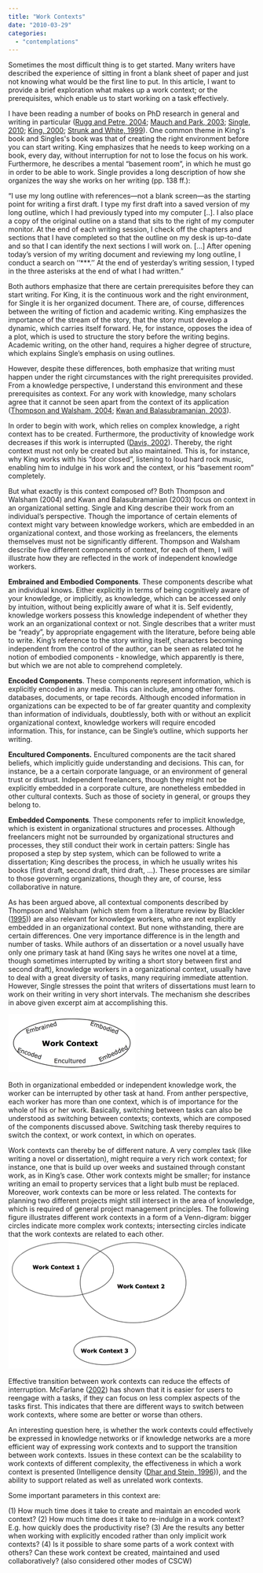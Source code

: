 ```yaml
---
title: "Work Contexts"
date: "2010-03-29"
categories: 
  - "contemplations"
---
```


Sometimes the most difficult thing is to get started. Many writers have described the experience of sitting in front a blank sheet of paper and just not knowing what would be the first line to put. In this article, I want to provide a brief exploration what makes up a work context; or the prerequisites, which enable us to start working on a task effectively.

I have been reading a number of books on PhD research in general and writing in particular ([Rugg and Petre, 2004](http://www.citeulike.org/user/mxro/article/201585); [Mauch and Park, 2003](http://www.citeulike.org/user/mxro/article/6920658); [Single, 2010](http://www.citeulike.org/user/mxro/article/6919285); [King, 2000](http://www.citeulike.org/user/mxro/article/6921099); [Strunk and White, 1999](http://www.citeulike.org/user/mxro/article/231011)). One common theme in King's book and Singles's book was that of creating the right environment before you can start writing. King emphasizes that he needs to keep working on a book, every day, without interruption for not to lose the focus on his work. Furthermore, he describes a mental “basement room”, in which he must go in order to be able to work. Single provides a long description of how she organizes the way she works on her writing (pp. 138 ff.):

“I use my long outline with references—not a blank screen—as the starting point for writing a first draft. I type my first draft into a saved version of my long outline, which I had previously typed into my computer \[..\]. I also place a copy of the original outline on a stand that sits to the right of my computer monitor. At the end of each writing session, I check off the chapters and sections that I have completed so that the outline on my desk is up-to-date and so that I can identify the next sections I will work on. \[...\] After opening today’s version of my writing document and reviewing my long outline, I conduct a search on ‘‘\*\*\*.’’ At the end of yesterday’s writing session, I typed in the three asterisks at the end of what I had written.”

Both authors emphasize that there are certain prerequisites before they can start writing. For King, it is the continuous work and the right environment, for Single it is her organized document. There are, of course, differences between the writing of fiction and academic writing. King emphasizes the importance of the stream of the story, that the story must develop a dynamic, which carries itself forward. He, for instance, opposes the idea of a plot, which is used to structure the story before the writing begins. Academic writing, on the other hand, requires a higher degree of structure, which explains Single’s emphasis on using outlines.

However, despite these differences, both emphasize that writing must happen under the right circumstances with the right prerequisites provided. From a knowledge perspective, I understand this environment and these prerequisites as context. For any work with knowledge, many scholars agree that it cannot be seen apart from the context of its application ([Thompson and Walsham, 2004](http://www.citeulike.org/user/mxro/article/4116); [Kwan and Balasubramanian, 2003](http://www.citeulike.org/user/mxro/article/973799)).

In order to begin with work, which relies on complex knowledge, a right context has to be created. Furthermore, the productivity of knowledge work decreases if this work is interrupted ([Davis, 2002](http://www.citeulike.org/user/mxro/article/531007)). Thereby, the right context must not only be created but also maintained. This is, for instance, why King works with his “door closed”, listening to loud hard rock music, enabling him to indulge in his work and the context, or his “basement room” completely.

But what exactly is this context composed of? Both Thompson and Walsham (2004) and Kwan and Balasubramanian (2003) focus on context in an organizational setting. Single and King describe their work from an individual’s perspective. Though the importance of certain elements of context might vary between knowledge workers, which are embedded in an organizational context, and those working as freelancers, the elements themselves must not be significantly different. Thompson and Walsham describe five different components of context, for each of them, I will illustrate how they are reflected in the work of independent knowledge workers.

**Embrained and Embodied Components**. These components describe what an individual knows. Either explicitly in terms of being cognitively aware of your knowledge, or implicitly, as knowledge, which can be accessed only by intuition, without being explicitly aware of what it is. Self evidently, knowledge workers possess this knowledge independent of whether they work an an organizational context or not. Single describes that a writer must be “ready”, by appropriate engagement with the literature, before being able to write. King’s reference to the story writing itself, characters becoming independent from the control of the author, can be seen as related tot he notion of embodied components - knowledge, which apparently is there, but which we are not able to comprehend completely.

**Encoded Components**. These components represent information, which is explicitly encoded in any media. This can include, among other forms. databases, documents, or tape records. Although encoded information in organizations can be expected to be of far greater quantity and complexity than information of individuals, doubtlessly, both with or without an explicit organizational context, knowledge workers will require encoded information. This, for instance, can be Single’s outline, which supports her writing.

**Encultured Components.** Encultured components are the tacit shared beliefs, which implicitly guide understanding and decisions. This can, for instance, be a a certain corporate language, or an environment of general trust or distrust. Independent freelancers, though they might not be explicitly embedded in a corporate culture, are nonetheless embedded in other cultural contexts. Such as those of society in general, or groups they belong to.

**Embedded Components**. These components refer to implicit knowledge, which is existent in organizational structures and processes. Although freelancers might not be surrounded by organizational structures and processes, they still conduct their work in certain patters: Single has proposed a step by step system, which can be followed to write a dissertation; King describes the process, in which he usually writes his books (first draft, second draft, third draft, ...). These processes are similar to those governing organizations, though they are, of course, less collaborative in nature.

As has been argued above, all contextual components described by Thompson and Walsham (which stem from a literature review by Blackler ([1995](http://www.citeulike.org/user/mxro/article/4234698))) are also relevant for knowledge workers, who are not explicitly embedded in an organizational context. But none withstanding, there are certain differences. One very importance difference is in the length and number of tasks. While authors of an dissertation or a novel usually have only one primary task at hand (King says he writes one novel at a time, though sometimes interrupted by writing a short story between first and second draft), knowledge workers in a organizational context, usually have to deal with a great diversity of tasks, many requiring immediate attention. However, Single stresses the point that writers of dissertations must learn to work on their writing in very short intervals. The mechanism she describes in above given excerpt aim at accomplishing this.

![wpid-workcontextcomponentspng3.png](images/wpid-workcontextcomponentspng3.png)

Both in organizational embedded or independent knowledge work, the worker can be interrupted by other task at hand. From anther perspective, each worker has more than one context, which is of importance for the whole of his or her work. Basically, switching between tasks can also be understood as switching between contexts; contexts, which are composed of the components discussed above. Switching task thereby requires to switch the context, or work context, in which on operates.

Work contexts can thereby be of different nature. A very complex task (like writing a novel or dissertation), might require a very rich work context; for instance, one that is build up over weeks and sustained through constant work, as in King’s case. Other work contexts might be smaller; for instance writing an email to property services that a light bulb must be replaced. Moreover, work contexts can be more or less related. The contexts for planning two different projects might still intersect in the area of knowledge, which is required of general project management principles. The following figure illustrates different work contexts in a form of a Venn-digram: bigger circles indicate more complex work contexts; intersecting circles indicate that the work contexts are related to each other. ![wpid-workcontextspng3.png](images/wpid-workcontextspng3.png)

Effective transition between work contexts can reduce the effects of interruption. McFarlane ([2002](http://www.citeulike.org/user/mxro/article/6868198)) has shown that it is easier for users to reengage with a tasks, if they can focus on less complex aspects of the tasks first. This indicates that there are different ways to switch between work contexts, where some are better or worse than others.

An interesting question here, is whether the work contexts could effectively be expressed in knowledge networks or if knowledge networks are a more efficient way of expressing work contexts and to support the transition between work contexts. Issues in these context can be the scalability to work contexts of different complexity, the effectiveness in which a work context is presented (Intelligence density ([Dhar and Stein, 1996](http://www.citeulike.org/user/mxro/article/4509095))), and the ability to support related as well as unrelated work contexts.

Some important parameters in this context are:

(1) How much time does it take to create and maintain an encoded work context? (2) How much time does it take to re-indulge in a work context? E.g. how quickly does the productivity rise? (3) Are the results any better when working with explicitly encoded rather than only implicit work contexts? (4) Is it possible to share some parts of a work context with others? Can these work context be created, maintained and used collaboratively? (also considered other modes of CSCW)
